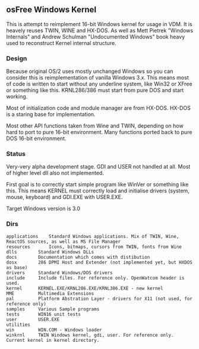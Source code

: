 ## osFree Windows Kernel

This is attempt to reimplement 16-bit Windows kernel for usage in VDM.
It is heavely reuses TWIN, WINE and HX-DOS. As well as Mett Pietrek
"Windows Internals" and Andrew Schulman "Undocumented Windows" book
heavy used to reconstruct Kernel internal structure.

### Design

Because original OS/2 uses mostly unchanged Windows so you can consider
this is reimplementation of vanilla Windows 3.x. This means most of
code is written to start without any underline system, like Win32 or
XFree or something like this. KRNL286/386 must start from pure DOS and
start working.

Most of initialization code and module manager are from HX-DOS. HX-DOS
is a staring base for implementation.

Most other API functions taken from Wine and TWIN, depending on how hard to
port to pure 16-bit environment. Many functions ported back to pure DOS 16-bit
environment.

### Status

Very-very alpha development stage. GDI and USER not handled at all. Most of higher
level dll also not implemented.

First goal is to correctly start simple program like WinVer or something like this.
This means KERNEL must correctly load and initialise drivers (system, mouse, keyboard)
and GDI.EXE with USER.EXE.

Target Windows version is 3.0

### Dirs

    applications	Standard Windows applications. Mix of TWIN, Wine, ReactOS sources, as well as MS File Manager
    resources		Icons, bitmaps, cursors from TWIN, fonts from Wine
    dlls		Standard Windows DLLs
    docs		Documentation which comes with distibution
    dosx		286 DPMI Host and Extender (not implemented yet, but HXDOS as base)
    drivers		Standard Windows/DOS drivers
    include		Include files. For reference only. OpenWatcom header is used.
    kernel		KERNEL.EXE/KRNL286.EXE/KRNL386.EXE - new kernel
    MME			Multimedia Extensions
    pal			Platform Abstration Layer - drivers for X11 (not used, for reference only)
    samples		Various Sample programs
    tests		WIN16 unit tests
    user		USER.EXE
    utilities	
    win			WIN.COM - Windows loader
    winkrnl		TWIN Windows kernel, gdi, user. For reference only. Current kernel in kernel directory.
